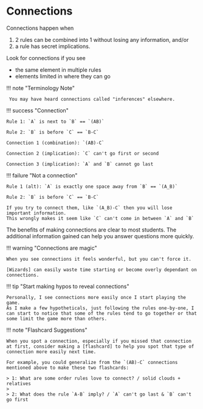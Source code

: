 # Connections

Connections happen when

1. 2 rules can be combined into 1 without losing any information, and/or
1. a rule has secret implications.

Look for connections if you see

- the same element in multiple rules
- elements limited in where they can go

!!! note "Terminology Note"

     You may have heard connections called "inferences" elsewhere.

!!! success "Connection"

    Rule 1: `A` is next to `B` == `(AB)`

    Rule 2: `B` is before `C` == `B-C`

    Connection 1 (combination): `(AB)-C`

    Connection 2 (implication): `C` can't go first or second

    Connection 3 (implication): `A` and `B` cannot go last

!!! failure "Not a connection"

    Rule 1 (alt): `A` is exactly one space away from `B` == `(A_B)`
    
    Rule 2: `B` is before `C` == `B-C`

    If you try to connect them, like `(A_B)-C` then you will lose important information.
    This wrongly makes it seem like `C` can't come in between `A` and `B`

The benefits of making connections are clear to most students. The additional information gained can help you answer questions more quickly.

!!! warning "Connections are magic"

    When you see connections it feels wonderful, but you can't force it.
    
    [Wizards] can easily waste time starting or become overly dependant on connections.

!!! tip "Start making hypos to reveal connections"

    Personally, I see connections more easily once I start playing the game.
    As I make a few hypotheticals, just following the rules one-by-one, I can start to notice that some of the rules tend to go together or that some limit the game more than others.

!!! note "Flashcard Suggestions"

    When you spot a connection, especially if you missed that connection at first, consider making a [flashcard] to help you spot that type of connection more easily next time.

    For example, you could generalize from the `(AB)-C` connections mentioned above to make these two flashcards:

    > 1: What are some order rules love to connect? / solid clouds + relatives
    > 
    > 2: What does the rule `A-B` imply? / `A` can't go last & `B` can't go first

[Wizards]: ../wizards.md
[flashcard]: ../../how-to-study/flashcards.md
